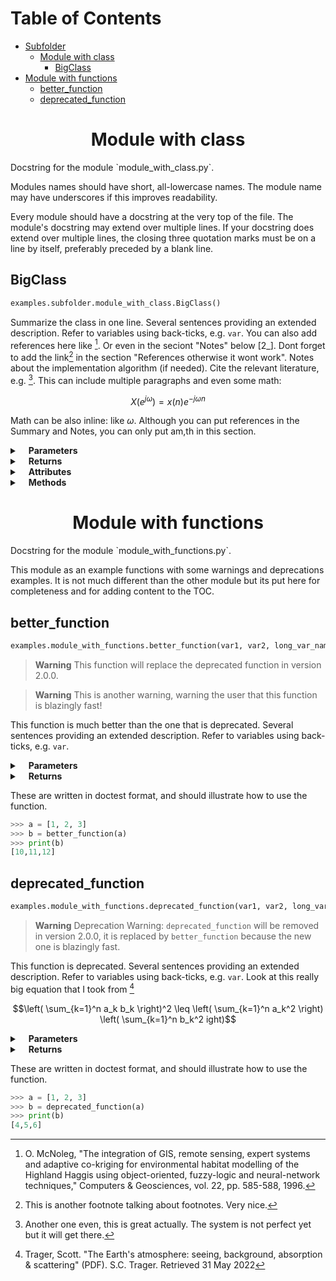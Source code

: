 # Table of Contents 

- [Subfolder](#examples.subfolder)
  - [Module with class](#examples.subfolder.module_with_class)
    - [BigClass](#examples.subfolder.module_with_class.BigClass)
- [Module with functions](#examples.module_with_functions)
  - [better_function](#examples.module_with_functions.better_function)
  - [deprecated_function](#examples.module_with_functions.deprecated_function)

<h1 align="center" id="examples.subfolder.module_with_class">Module with class</h1>
Docstring for the module `module_with_class.py`.

Modules names should have short, all-lowercase names.  The module name may
have underscores if this improves readability.

Every module should have a docstring at the very top of the file.  The
module's docstring may extend over multiple lines.  If your docstring does
extend over multiple lines, the closing three quotation marks must be on
a line by itself, preferably preceded by a blank line.


<h2 id="examples.subfolder.module_with_class.BigClass">BigClass</h2>

```python
examples.subfolder.module_with_class.BigClass()
```

Summarize the class in one line.
Several sentences providing an extended description. Refer to
variables using back-ticks, e.g. `var`. You can also add references here like [^1].
Or even in the seciont "Notes" below [2_]. Dont forget to add the link[^2] in the section "References otherwise it wont work".
Notes about the implementation algorithm (if needed). Cite the relevant literature, e.g. [^3]. This can include multiple paragraphs and even some math:

$$X(e^{j\omega } ) = x(n)e^{ - j\omega n}$$

Math can be also inline: like $\omega$. Although you can put references in the Summary and Notes, you can only put am,th in this section.<details closed><summary>&emsp;<b>Parameters</b></summary><p/><ul><li><code>data</code>: array_like<br>&emsp;Array_like means all those objects -- lists, nested lists, etc. --
that can be converted to an array.  We can also refer to
variables like `var1`.</li><li><code>n_clusters</code>: int<br>&emsp;The type above can either refer to an actual Python type
(e.g. ``int``), or describe the type of the variable in more
detail, e.g. ``(N,) ndarray`` or ``array_like``.</li><li><code>*args</code>: iterable<br>&emsp;Other arguments.</li><li><code>long_var_name</code>: {'hi', 'ho'}, optional<br>&emsp;Choices in brackets, default first when optional.</li><li><code>only_seldom_used_keyword</code>: int, optional<br>&emsp;Infrequently used parameters can be described under this optional
section to prevent cluttering the Parameters section.</li><li><code>**kwargs</code>: dict<br>&emsp;Other infrequently used keyword arguments. Note that all keyword
arguments appearing after the first parameter specified under the
Other Parameters section, should also be described under this
section.</li></ul></details><details closed><summary>&emsp;<b>Returns</b></summary><p/><ul><li><code>self</code>: BigClass<br>&emsp;Returns self which is of type ``BigClass``.</li></ul></details><details closed><summary>&emsp;<b>Attributes</b></summary><p/><ul><li><code>score</code>: float<br>&emsp;Evaluation of the fit method ``BigClass``.</li><li><code>slope</code>: float<br>&emsp;Slope of the best-fit line according to OLS regression.</li></ul></details><details closed><summary>&emsp;<b>Methods</b></summary><p/><ul><li><details closed><summary>&emsp;<b><code>fit</code></b></summary><p/>

```python
.fit(self, X, y=None, sample_weight=None, *args)
```

Summarize the function in one line.
Several sentences providing an extended description. Refer to
variables using back-ticks, e.g. `var`.<details closed><summary>&emsp;<b>Parameters</b></summary><p/><ul><li><code>X</code>: array_like<br>&emsp;Array_like means all those objects -- lists, nested lists, etc. --
that can be converted to an array.  We can also refer to
variables like `var1`.</li><li><code>y</code>: int, optional<br>&emsp;The type above can either refer to an actual Python type
(e.g. ``int``), or describe the type of the variable in more
detail, e.g. ``(N,) ndarray`` or ``array_like``.</li><li><code>sample_weight</code>: array_like, optional<br>&emsp;The type above can either refer to an actual Python type
(e.g. ``int``), or describe the type of the variable in more
detail, e.g. ``(N,) ndarray`` or ``array_like``.</li><li><code>*args</code>: iterable<br>&emsp;Other arguments.</li></ul></details><details closed><summary>&emsp;<b>Returns</b></summary><p/><ul><li><code></code>: type<br>&emsp;Explanation of anonymous return value of type ``type``.</li><li><code>describe</code>: type<br>&emsp;Explanation of return value named `describe`.</li><li><code>out</code>: type<br>&emsp;Explanation of `out`.</li><li><code></code>: type_without_description<br>&emsp;</li></ul></details>

These are written in doctest format, and should illustrate how to
use the function.
```python
>>> obj = BigClass().fit(X)
>>> print(obj.attributes)
[4, 5, 6]
>>> print("a\nb")
a
b
```
</details></li><li><details closed><summary>&emsp;<b><code>transform</code></b></summary><p/>

```python
.transform(self, X, *args)
```

Summarize the function in one line.
Several sentences providing an extended description. Refer to
variables using back-ticks, e.g. `var`.<details closed><summary>&emsp;<b>Parameters</b></summary><p/><ul><li><code>X</code>: array_like<br>&emsp;Array_like means all those objects -- lists, nested lists, etc. --
that can be converted to an array.  We can also refer to
variables like `var1`.</li><li><code>*args</code>: iterable<br>&emsp;Other arguments.</li></ul></details><details closed><summary>&emsp;<b>Returns</b></summary><p/><ul><li><code>Y</code>: numpy_array<br>&emsp;Numpy array with all the with the transformed values of the input</li></ul></details>

These are written in doctest format, and should illustrate how to
use the function.
```python
>>> obj = BigClass().fit(X)
>>> obj = BigClass().transform(Y)
[4, 5, 6]
>>> print("a\nb")
a
b
```

You can separate tests by adding blank lines.
```python
>>> obj = BigClass().fit(X)
>>> obj = BigClass().transform(Y)
[4, 5, 6]
>>> print("a\nb")
a
b
```
</details></li></ul></details>

[^1]: O. McNoleg, "The integration of GIS, remote sensing,
   expert systems and adaptive co-kriging for environmental habitat
   modelling of the Highland Haggis using object-oriented, fuzzy-logic
   and neural-network techniques," Computers & Geosciences, vol. 22,
   pp. 585-588, 1996.

[^2]: This is another footnote talking about footnotes. Very nice.

[^3]: Another one even, this is great actually. The system is not perfect yet but it will get there.
<h1 align="center" id="examples.module_with_functions">Module with functions</h1>
Docstring for the module `module_with_functions.py`.

This module as an example functions with some warnings and deprecations examples.
It is not much different than the other module but its put here for completeness and for adding content to the TOC.


<h2 id="examples.module_with_functions.better_function">better_function</h2>

```python
examples.module_with_functions.better_function(var1, var2, long_var_name=None, *args)
```



> **Warning** This function will replace the deprecated function in version 2.0.0.

> **Warning** This is another warning, warning the user that this function is blazingly fast!

This function is much better than the one that is deprecated.
Several sentences providing an extended description. Refer to
variables using back-ticks, e.g. `var`.<details closed><summary>&emsp;<b>Parameters</b></summary><p/><ul><li><code>var1</code>: array_like<br>&emsp;Array_like means all those objects -- lists, nested lists, etc. --
that can be converted to an array.  We can also refer to
variables like `var1`.</li><li><code>var2</code>: int<br>&emsp;The type above can either refer to an actual Python type
(e.g. ``int``), or describe the type of the variable in more
detail, e.g. ``(N,) ndarray`` or ``array_like``.</li><li><code>long_var_name</code>: {'hi', 'ho'}, optional<br>&emsp;Choices in brackets, default first when optional.</li><li><code>*args</code>: iterable<br>&emsp;Other arguments.</li></ul></details><details closed><summary>&emsp;<b>Returns</b></summary><p/><ul><li><code>var3</code>: int<br>&emsp;Returns `var3` which is of type ``int``.</li></ul></details>

These are written in doctest format, and should illustrate how to
use the function.
```python
>>> a = [1, 2, 3]
>>> b = better_function(a)
>>> print(b)
[10,11,12]
```
<h2 id="examples.module_with_functions.deprecated_function">deprecated_function</h2>

```python
examples.module_with_functions.deprecated_function(var1, var2, long_var_name=None, *args)
```



> **Warning** Deprecation Warning: `deprecated_function` will be removed in version 2.0.0, it is replaced by `better_function` because the new one is blazingly fast.

This function is deprecated.
Several sentences providing an extended description. Refer to
variables using back-ticks, e.g. `var`.
Look at this really big equation that I took from [^4]

$$\left( \sum_{k=1}^n a_k b_k \right)^2 \leq \left( \sum_{k=1}^n a_k^2 \right) \left( \sum_{k=1}^n b_k^2 ight)$$<details closed><summary>&emsp;<b>Parameters</b></summary><p/><ul><li><code>var1</code>: array_like<br>&emsp;Array_like means all those objects -- lists, nested lists, etc. --
that can be converted to an array.  We can also refer to
variables like `var1`.</li><li><code>var2</code>: int<br>&emsp;The type above can either refer to an actual Python type
(e.g. ``int``), or describe the type of the variable in more
detail, e.g. ``(N,) ndarray`` or ``array_like``.</li><li><code>long_var_name</code>: {'hi', 'ho'}, optional<br>&emsp;Choices in brackets, default first when optional.</li><li><code>*args</code>: iterable<br>&emsp;Other arguments.</li></ul></details><details closed><summary>&emsp;<b>Returns</b></summary><p/><ul><li><code>var3</code>: int<br>&emsp;Returns `var3` which is of type ``int``.</li></ul></details>

These are written in doctest format, and should illustrate how to
use the function.
```python
>>> a = [1, 2, 3]
>>> b = deprecated_function(a)
>>> print(b)
[4,5,6]
```


[^4]: Trager, Scott. "The Earth's atmosphere: seeing, background, absorption & scattering" (PDF). S.C. Trager. Retrieved 31 May 2022
